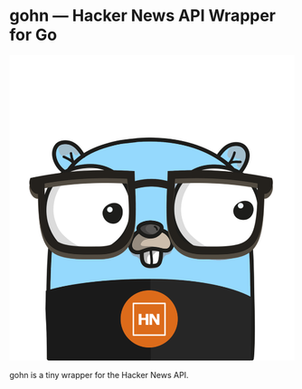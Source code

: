 ﻿# gohn — Hacker News API Wrapper for Go

![gohn logo](img\logo_1.svg "gohn logo")

gohn is a tiny wrapper for the Hacker News API.
